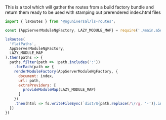 This is a tool which will gather the routes from a build factory bundle and return them ready to be used with stamping out prerendered index.html files

```js
import { lsRoutes } from '@nguniversal/ls-routes';

const {AppServerModuleNgFactory, LAZY_MODULE_MAP} = require('./main.a5d2e81ce51e0c3ba3c8.bundle.js')

lsRoutes(
  'flatPaths', 
  AppServerModuleNgFactory,
  LAZY_MODULE_MAP
).then(paths => {
  paths.filter(path => !path.includes(':'))
    .forEach(path => {
    renderModuleFactory(AppServerModuleNgFactory, {
      document: index,
      url: path,
      extraProviders: [
        provideModuleMap(LAZY_MODULE_MAP)
      ]
    })
    .then(html => fs.writeFileSync(`dist/${path.replace(/\//g, '-')}.index.html`, html))
  })
})